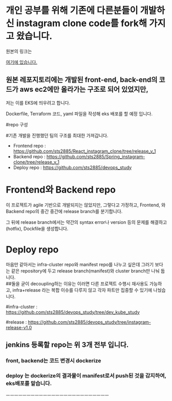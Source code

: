 <h1>개인 공부를 위해 기존에 다른분들이 개발하신 instagram clone code를 fork해 가지고 왔습니다.</h1>

원본의 링크는

[여기에 있습니다.](https://github.com/Instagram-Clone-Coding)
<h2>원본 레포지토리에는 개발된 front-end, back-end의 코드가 aws ec2에만 올라가는 구조로 되어 있었지만,</h2>


저는 이를 EKS에 띄우려고 합니다.

Dockerfile, Terraform 코드, yaml 파일을 작성해 eks 배포를 할 예정 입니다.


#repo 구성

#기존 개발을 진행했던 팀의 구조를 최대한 가져갑니다.
- Frontend repo : https://github.com/sts2885/React_instagram_clone/tree/release_v_1
- Backend repo : https://github.com/sts2885/Spring_instagram-clone/tree/release_v_1
- Deploy repo : https://github.com/sts2885/devops_study


# Frontend와 Backend repo
이 프로젝트가 agile 기반으로 개발되지는 않았지만, 그렇다고 가정하고,
Frontend, 와 Backend repo의 중간 중간에 release branch를 분기합니다.

그 뒤에 release branch에서는 약간의 syntax error나 version 등의 문제를 해결하고 (hotfix), Dockfile을 생성합니다.  

# Deploy repo 
마음만 같아서는 infra-cluster repo와 manifest repo를 나누고 싶은데
그러기 보다는 같은 repository에 두고 release branch(manifest)와 cluster branch만 나눠 둡니다.  
##둘을 굳이 decoupling하는 이유는 이러면 다른 프로젝트 수행시 재사용도 가능하고, infra+release 라는 복합 이슈를 다루지 않고 각자 파트만 집중할 수 있기에 나눴습니다.

#infra-cluster : https://github.com/sts2885/devops_study/tree/dev_kube_study
  
#release : https://github.com/sts2885/devops_study/tree/instagram-release-v1.0

## jenkins 등록할 repo는 위 3개 전부 입니다.
### front, backend는 코드 변경시 dockerize
### deploy 는 dockerize의 결과물이 manifest로서 push된 것을 감지하여, eks배포를 맡습니다.

ㅡㅡㅡㅡㅡㅡㅡㅡㅡㅡㅡㅡㅡㅡㅡㅡㅡㅡㅡㅡㅡㅡㅡㅡㅡ